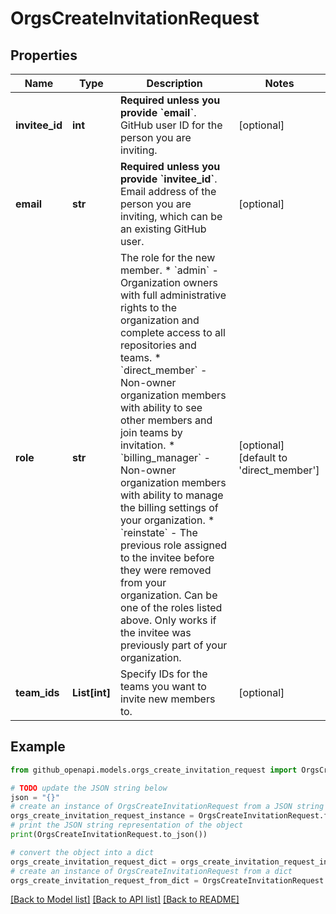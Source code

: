# OrgsCreateInvitationRequest


## Properties

Name | Type | Description | Notes
------------ | ------------- | ------------- | -------------
**invitee_id** | **int** | **Required unless you provide &#x60;email&#x60;**. GitHub user ID for the person you are inviting. | [optional] 
**email** | **str** | **Required unless you provide &#x60;invitee_id&#x60;**. Email address of the person you are inviting, which can be an existing GitHub user. | [optional] 
**role** | **str** | The role for the new member.   * &#x60;admin&#x60; - Organization owners with full administrative rights to the organization and complete access to all repositories and teams.    * &#x60;direct_member&#x60; - Non-owner organization members with ability to see other members and join teams by invitation.    * &#x60;billing_manager&#x60; - Non-owner organization members with ability to manage the billing settings of your organization.   * &#x60;reinstate&#x60; - The previous role assigned to the invitee before they were removed from your organization. Can be one of the roles listed above. Only works if the invitee was previously part of your organization. | [optional] [default to 'direct_member']
**team_ids** | **List[int]** | Specify IDs for the teams you want to invite new members to. | [optional] 

## Example

```python
from github_openapi.models.orgs_create_invitation_request import OrgsCreateInvitationRequest

# TODO update the JSON string below
json = "{}"
# create an instance of OrgsCreateInvitationRequest from a JSON string
orgs_create_invitation_request_instance = OrgsCreateInvitationRequest.from_json(json)
# print the JSON string representation of the object
print(OrgsCreateInvitationRequest.to_json())

# convert the object into a dict
orgs_create_invitation_request_dict = orgs_create_invitation_request_instance.to_dict()
# create an instance of OrgsCreateInvitationRequest from a dict
orgs_create_invitation_request_from_dict = OrgsCreateInvitationRequest.from_dict(orgs_create_invitation_request_dict)
```
[[Back to Model list]](../README.md#documentation-for-models) [[Back to API list]](../README.md#documentation-for-api-endpoints) [[Back to README]](../README.md)


